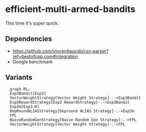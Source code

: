 # efficient-multi-armed-bandits
This time it's super quick.

## Dependencies
- https://github.com/vincentlaucsb/csv-parser?ref=bestofcpp.com#integration
- Google benchmark 

## Variants
```mermaid
  graph RL;
  Exp3Bandit[Exp3]
  VectorWeightStrategy[Vector Weight Strategy]-.->Exp3Bandit
  Exp3RewardStrategy[Exp3 RewardStrategy]-.->Exp3Bandit
  Exp3m[Exp3.M]
  DepRoundALIASStrategy[Depround ALIAS Strategy]-.->Exp3m
  FPL
  NaiveRandomGenStrategy[Naive Random Gen Strategy]-.->FPL
  VectorWeightStrategy[Vector Weight Strategy]-.->FPL
```
